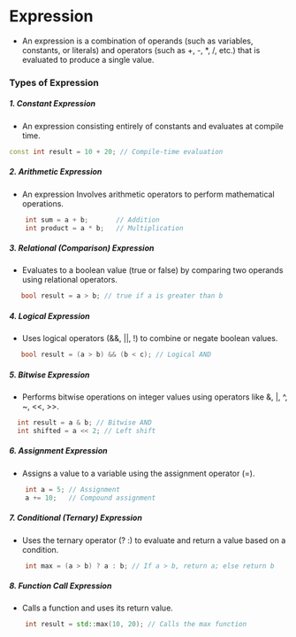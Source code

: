 # Expression
- An expression is a combination of operands (such as variables, constants, or literals) and operators (such as +, -, *, /, etc.) that is evaluated to produce a single value.

### Types of Expression

##### 1. Constant Expression
- An expression consisting entirely of constants and evaluates at compile time.
```cpp
const int result = 10 + 20; // Compile-time evaluation
```
##### 2. Arithmetic  Expression
- An expression Involves arithmetic operators to perform mathematical operations.
```cpp
    int sum = a + b;       // Addition
    int product = a * b;   // Multiplication
```
##### 3. Relational (Comparison) Expression
- Evaluates to a boolean value (true or false) by comparing two operands using relational operators.
```cpp
   bool result = a > b; // true if a is greater than b
```
##### 4. Logical Expression
- Uses logical operators (&&, ||, !) to combine or negate boolean values.
```cpp
   bool result = (a > b) && (b < c); // Logical AND
```
##### 5. Bitwise Expression
- Performs bitwise operations on integer values using operators like &, |, ^, ~, <<, >>.
```cpp
  int result = a & b; // Bitwise AND
  int shifted = a << 2; // Left shift
```

##### 6. Assignment Expression
- Assigns a value to a variable using the assignment operator (=).
```cpp
    int a = 5; // Assignment
    a += 10;   // Compound assignment
```
##### 7. Conditional (Ternary) Expression
- Uses the ternary operator (? :) to evaluate and return a value based on a condition.
```cpp
    int max = (a > b) ? a : b; // If a > b, return a; else return b
```
##### 8. Function Call Expression
- Calls a function and uses its return value.
```cpp
    int result = std::max(10, 20); // Calls the max function
```



